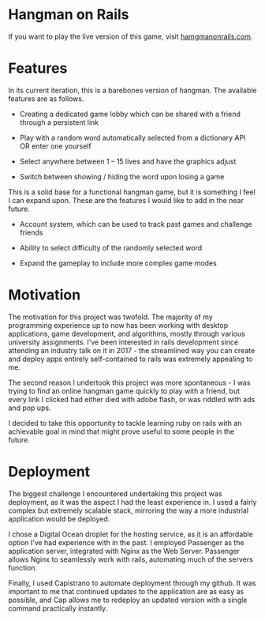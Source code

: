 # Hangman on Rails

If you want to play the live version of this game, visit [hamgmanonrails.com](http://hangmanonrails.com/).


# Features

In its current iteration, this is a barebones version of hangman. The available features are as follows.

* Creating a dedicated game lobby which can be shared with a friend through a persistent link

* Play with a random word automatically selected from a dictionary API OR enter one yourself

* Select anywhere between 1 – 15 lives and have the graphics adjust

* Switch between showing / hiding the word upon losing a game

This is a solid base for a functional hangman game, but it is something I feel I can expand upon.
These are the features I would like to add in the near future.

* Account system, which can be used to track past games and challenge friends

* Ability to select difficulty of the randomly selected word

* Expand the gameplay to include more complex game modes


# Motivation

The motivation for this project was twofold. The majority of my programming experience up to now has been working with desktop applications, game development, and algorithms, mostly through various university assignments. I've been interested in rails development since attending an industry talk on it in 2017 - the streamlined way you can create and deploy apps entirely self-contained to rails was extremely appealing to me.

The second reason I undertook this project was more spontaneous - I was trying to find an online hangman game quickly to play with a friend, but every link I clicked had either died with adobe flash, or was riddled with ads and pop ups.

I decided to take this opportunity to tackle learning ruby on rails with an achievable goal in mind that might prove useful to some people in the future.


# Deployment

The biggest challenge I encountered undertaking this project was deployment, as it was the aspect I had the least experience in. I used a fairly complex but extremely scalable stack, mirroring the way a more industrial application would be deployed.

I chose a Digital Ocean droplet for the hosting service, as it is an affordable option I’ve had experience with in the past. I employed Passenger as the application server, integrated with Nginx as the Web Server. Passenger allows Nginx to seamlessly work with rails, automating much of the servers function.

Finally, I used Capistrano to automate deployment through my github. It was important to me that continued updates to the application are as easy as possible, and Cap allows me to redeploy an updated version with a single command practically instantly.
